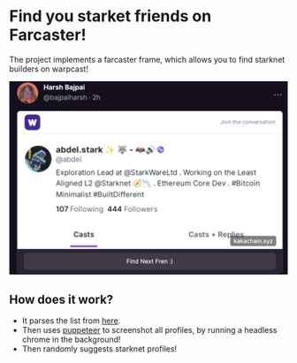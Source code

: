 # Find you starket friends on Farcaster!

The project implements a farcaster frame, which allows you to find starknet builders on warpcast!

![Alt text](image.png)

## How does it work?
- It parses the list from [here](https://github.com/keep-starknet-strange/starknet-warpcast/blob/main/builder_follow_builder.md).
- Then uses [puppeteer](https://pptr.dev/) to screenshot all profiles, by running a headless chrome in the background!
- Then randomly suggests starknet profiles!
